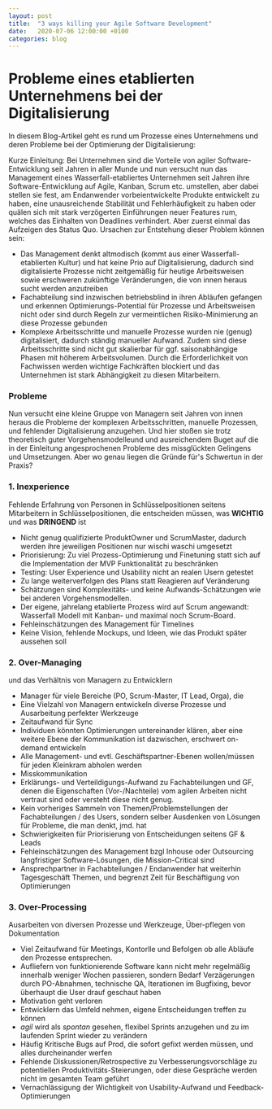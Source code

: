 ```yaml
---
layout: post
title:  "3 ways killing your Agile Software Development"
date:   2020-07-06 12:00:00 +0100
categories: blog
---
```


# Probleme eines etablierten Unternehmens bei der Digitalisierung

In diesem Blog-Artikel geht es
rund um Prozesse eines Unternehmens und deren Probleme bei der Optimierung der Digitalisierung:

Kurze Einleitung: Bei Unternehmen sind die Vorteile von agiler Software-Entwicklung seit Jahren in aller Munde und nun versucht nun das Management eines Wasserfall-etabliertes Unternehmen seit Jahren ihre Software-Entwicklung auf Agile, Kanban, Scrum etc. umstellen, aber dabei stellen sie fest, am Endanwender vorbeientwickelte Produkte entwickelt zu haben, eine unausreichende Stabilität und Fehlerhäufigkeit zu haben oder quälen sich mit stark verzögerten Einführungen neuer Features rum, welches das Einhalten von Deadlines verhindert. Aber zuerst einmal das Aufzeigen des Status Quo. Ursachen zur Entstehung dieser Problem können sein:

  * Das Management denkt altmodisch (kommt aus einer Wasserfall-etablierten Kultur) und hat keine Prio auf Digitalisierung, dadurch sind digitalisierte Prozesse nicht zeitgemäßig für heutige Arbeitsweisen sowie erschweren zukünftige Veränderungen, die von innen heraus sucht werden anzutreiben
  * Fachabteilung sind inzwischen betriebsblind in ihren Abläufen gefangen und erkennen Optimierungs-Potential für Prozesse und Arbeitsweisen nicht oder sind durch Regeln zur vermeintlichen Risiko-Minimierung an diese Prozesse gebunden
  * Komplexe Arbeitsschritte und manuelle Prozesse wurden nie (genug) digitalisiert, dadurch ständig manueller Aufwand. Zudem sind diese Arbeitsschritte sind nicht gut skalierbar für ggf. saisonabhängige Phasen mit höherem Arbeitsvolumen. Durch die Erforderlichkeit von Fachwissen werden wichtige Fachkräften blockiert und das Unternehmen ist stark Abhängigkeit zu diesen Mitarbeitern.

### Probleme

Nun versucht eine kleine Gruppe von Managern seit Jahren von innen heraus die Probleme der komplexen Arbeitsschritten, manuelle Prozessen, und fehlender Digitalisierung anzugehen. Und hier stoßen sie trotz theoretisch guter Vorgehensmodelleund und ausreichendem Buget auf die in der Einleitung angesprochenen Probleme des missglückten Gelingens und Umsetzungen. Aber wo genau liegen die Gründe für's Schwertun in der Praxis?

### 1. Inexperience

Fehlende Erfahrung von Personen in Schlüsselpositionen seitens Mitarbeitern in Schlüsselpositionen, die entscheiden müssen, was **WICHTIG** und was **DRINGEND** ist

  * Nicht genug qualifizierte ProduktOwner und ScrumMaster, dadurch werden ihre jeweiligen Positionen nur wischi waschi umgesetzt
  * Priorisierung: Zu viel Prozess-Optimierung und Finetuning statt sich auf die Implementation der MVP Funktionalität zu beschränken
  * Testing: User Experience und Usability nicht an realen Usern getestet
  * Zu lange weiterverfolgen des Plans statt Reagieren auf Veränderung
  * Schätzungen sind Komplexitäts- und keine Aufwands-Schätzungen wie bei anderen Vorgehensmodellen.
  * Der eigene, jahrelang etablierte Prozess wird auf Scrum angewandt: Wasserfall Modell mit Kanban- und maximal noch Scrum-Board.
  * Fehleinschätzungen des Management für Timelines
  * Keine Vision, fehlende Mockups, und Ideen, wie das Produkt später aussehen soll

### 2. Over-Managing

und das Verhältnis von Managern zu Entwicklern

  * Manager für viele Bereiche (PO, Scrum-Master, IT Lead, Orga), die 
  * Eine Vielzahl von Managern entwickeln diverse Prozesse und Ausarbeitung perfekter Werkzeuge
  * Zeitaufwand für Sync
  * Individuen könnten Optimierungen untereinander klären, aber eine weitere Ebene der Kommunikation ist dazwischen, erschwert on-demand entwickeln
  * Alle Management- und evtl. Geschäftspartner-Ebenen wollen/müssen für jeden Kleinkram abholen werden
  * Misskommunikation
  * Erklärungs- und Verteildigungs-Aufwand zu Fachabteilungen und GF, denen die Eigenschaften (Vor-/Nachteile) vom agilen Arbeiten nicht vertraut sind oder versteht diese nicht genug.
  * Kein vorheriges Sammeln von Themen/Problemstellungen der Fachabteilungen / des Users, sondern selber Ausdenken von Lösungen für Probleme, die man denkt, jmd. hat
  * Schwierigkeiten für Priorisierung von Entscheidungen seitens GF & Leads
  * Fehleinschätzungen des Management bzgl Inhouse oder Outsourcing langfristiger Software-Lösungen, die Mission-Critical sind
  * Ansprechpartner in Fachabteilungen / Endanwender hat weiterhin Tagesgeschäft Themen, und begrenzt Zeit für Beschäftigung von Optimierungen

### 3. Over-Processing

Ausarbeiten von diversen Prozesse und Werkzeuge, Über-pflegen von Dokumentation

  * Viel Zeitaufwand für Meetings, Kontorlle und Befolgen ob alle Abläufe den Prozesse entsprechen.
  * Aufliefern von funktionierende Software kann nicht mehr regelmäßig innerhalb weniger Wochen passieren, sondern Bedarf Verzägerungen durch PO-Abnahmen, technische QA, Iterationen im Bugfixing, bevor überhaupt die User drauf geschaut haben
  * Motivation geht verloren
  * Entwicklern das Umfeld nehmen, eigene Entscheidungen treffen zu können
  * *agil* wird als *spontan* gesehen, flexibel Sprints anzugehen und zu im laufenden Sprint wieder zu verändern
  * Häufig Kritische Bugs auf Prod, die sofort gefixt werden müssen, und alles durcheinander werfen
  * Fehlende Diskussionen/Retrospective zu Verbesserungsvorschläge zu potentiellen Produktivitäts-Steierungen, oder diese Gespräche werden nicht im gesamten Team geführt
  * Vernachlässigung der Wichtigkeit von Usability-Aufwand und Feedback-Optimierungen
